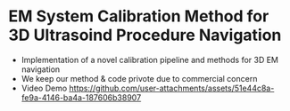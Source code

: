 # EM System Calibration Method for 3D Ultrasoind Procedure Navigation
- Implementation of a novel calibration pipeline and methods for 3D EM navigation
- We keep our method & code privote due to commercial concern
- Video Demo
https://github.com/user-attachments/assets/51e44c8a-fe9a-4146-ba4a-187606b38907
